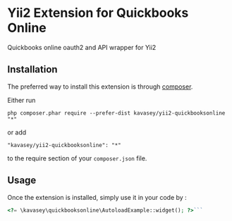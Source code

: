 Yii2 Extension for Quickbooks Online
====================================
Quickbooks online oauth2 and API wrapper for Yii2

Installation
------------

The preferred way to install this extension is through [composer](http://getcomposer.org/download/).

Either run

```
php composer.phar require --prefer-dist kavasey/yii2-quickbooksonline "*"
```

or add

```
"kavasey/yii2-quickbooksonline": "*"
```

to the require section of your `composer.json` file.


Usage
-----

Once the extension is installed, simply use it in your code by  :

```php
<?= \kavasey\quickbooksonline\AutoloadExample::widget(); ?>```